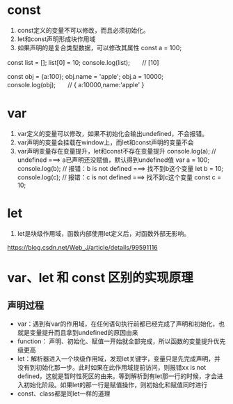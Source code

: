 # const
1. const定义的变量不可以修改，而且必须初始化。
2. let和const声明形成块作用域
3. 如果声明的是复合类型数据，可以修改其属性
  const a = 100; 

  const list = [];
  list[0] = 10;
  console.log(list);　　// [10]

  const obj = {a:100};
  obj.name = 'apple';
  obj.a = 10000;
  console.log(obj);　　// { a:10000,name:'apple' }


# var
1. var定义的变量可以修改，如果不初始化会输出undefined，不会报错。
2. var声明的变量会挂载在window上，而let和const声明的变量不会
3. var声明变量存在变量提升，let和const不存在变量提升
  console.log(a); // undefined  ===>  a已声明还没赋值，默认得到undefined值
  var a = 100;
  console.log(b); // 报错：b is not defined  ===> 找不到b这个变量
  let b = 10;
  console.log(c); // 报错：c is not defined  ===> 找不到c这个变量
  const c = 10;



# let
1. let是块级作用域，函数内部使用let定义后，对函数外部无影响。


https://blog.csdn.net/Web_J/article/details/99591116

# var、let 和 const 区别的实现原理

## 声明过程
- var：遇到有var的作用域，在任何语句执行前都已经完成了声明和初始化，也就是变量提升而且拿到undefined的原因由来
- function： 声明、初始化、赋值一开始就全部完成，所以函数的变量提升优先级更高
- let：解析器进入一个块级作用域，发现let关键字，变量只是先完成声明，并没有到初始化那一步。此时如果在此作用域提前访问，则报错xx is not defined，这就是暂时性死区的由来。等到解析到有let那一行的时候，才会进入初始化阶段。如果let的那一行是赋值操作，则初始化和赋值同时进行
- const、class都是同let一样的道理
